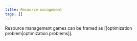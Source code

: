 ```yaml
---
title: Resource management
tags: []
---
```


Resource management games can be framed as [[optimization problem|optimization problems]].